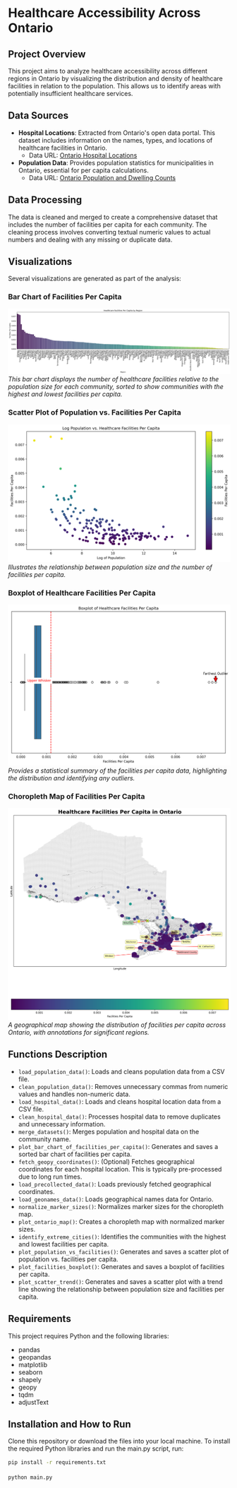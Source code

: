 # Healthcare Accessibility Across Ontario

## Project Overview
This project aims to analyze healthcare accessibility across different regions in Ontario by visualizing the distribution and density of healthcare facilities in relation to the population. This allows us to identify areas with potentially insufficient healthcare services.

## Data Sources
- **Hospital Locations**: Extracted from Ontario's open data portal. This dataset includes information on the names, types, and locations of healthcare facilities in Ontario.
  - Data URL: [Ontario Hospital Locations](https://data.ontario.ca/dataset/hospital-locations)
- **Population Data**: Provides population statistics for municipalities in Ontario, essential for per capita calculations.
  - Data URL: [Ontario Population and Dwelling Counts](https://www150.statcan.gc.ca/t1/tbl1/en/tv.action?pid=9810000202)

## Data Processing

The data is cleaned and merged to create a comprehensive dataset that includes the number of facilities per capita for each community. The cleaning process involves converting textual numeric values to actual numbers and dealing with any missing or duplicate data.

## Visualizations

Several visualizations are generated as part of the analysis:

### Bar Chart of Facilities Per Capita
![Bar Chart of Facilities Per Capita](datasets/bar_chart_facilities_per_capita_sorted.png)
*This bar chart displays the number of healthcare facilities relative to the population size for each community, sorted to show communities with the highest and lowest facilities per capita.*

### Scatter Plot of Population vs. Facilities Per Capita
![Scatter Plot of Population vs. Facilities Per Capita](datasets/scatter_population_vs_facilities_per_capita.png)
*Illustrates the relationship between population size and the number of facilities per capita.*

### Boxplot of Healthcare Facilities Per Capita
![Boxplot of Healthcare Facilities Per Capita](datasets/boxplot_facilities_per_capita.png)
*Provides a statistical summary of the facilities per capita data, highlighting the distribution and identifying any outliers.*

### Choropleth Map of Facilities Per Capita
![Choropleth Map](datasets/ontario_healthcare_facilities_per_capita.png)
*A geographical map showing the distribution of facilities per capita across Ontario, with annotations for significant regions.*


## Functions Description

- `load_population_data()`: Loads and cleans population data from a CSV file.
- `clean_population_data()`: Removes unnecessary commas from numeric values and handles non-numeric data.
- `load_hospital_data()`: Loads and cleans hospital location data from a CSV file.
- `clean_hospital_data()`: Processes hospital data to remove duplicates and unnecessary information.
- `merge_datasets()`: Merges population and hospital data on the community name.
- `plot_bar_chart_of_facilities_per_capita()`: Generates and saves a sorted bar chart of facilities per capita.
- `fetch_geopy_coordinates()`: (Optional) Fetches geographical coordinates for each hospital location. This is typically pre-processed due to long run times.
- `load_precollected_data()`: Loads previously fetched geographical coordinates.
- `load_geonames_data()`: Loads geographical names data for Ontario.
- `normalize_marker_sizes()`: Normalizes marker sizes for the choropleth map.
- `plot_ontario_map()`: Creates a choropleth map with normalized marker sizes.
- `identify_extreme_cities()`: Identifies the communities with the highest and lowest facilities per capita.
- `plot_population_vs_facilities()`: Generates and saves a scatter plot of population vs. facilities per capita.
- `plot_facilities_boxplot()`: Generates and saves a boxplot of facilities per capita.
- `plot_scatter_trend()`: Generates and saves a scatter plot with a trend line showing the relationship between population size and facilities per capita.

## Requirements

This project requires Python and the following libraries:
- pandas
- geopandas
- matplotlib
- seaborn
- shapely
- geopy
- tqdm
- adjustText

## Installation and How to Run

Clone this repository or download the files into your local machine. To install the required Python libraries and run the main.py script, run:
```bash
pip install -r requirements.txt 

python main.py